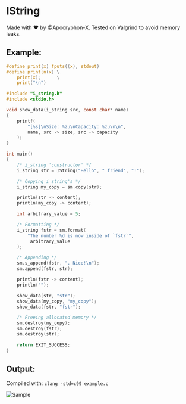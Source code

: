 # IString

Made with ❤️ by @Apocryphon-X. Tested on Valgrind to avoid memory leaks.

## Example:

```c
#define print(x) fputs((x), stdout)
#define println(x) \
    print(x);      \
    print("\n")

#include "i_string.h"
#include <stdio.h>

void show_data(i_string src, const char* name)
{
    printf(
        "[%s]\nSize: %zu\nCapacity: %zu\n\n",
        name, src -> size, src -> capacity
    );
}

int main()
{
    /* i_string 'constructor' */
    i_string str = IString("Hello", " friend", "!");

    /* Copying i_string's */
    i_string my_copy = sm.copy(str);

    println(str -> content);
    println(my_copy -> content);

    int arbitrary_value = 5;

    /* Formatting */
    i_string fstr = sm.format(
        "The number %d is now inside of `fstr`",
         arbitrary_value
    );

    /* Appending */
    sm.s_append(fstr, ". Nice!\n");
    sm.append(fstr, str);

    println(fstr -> content);
    println("");

    show_data(str, "str");
    show_data(my_copy, "my_copy");
    show_data(fstr, "fstr");

    /* Freeing allocated memory */
    sm.destroy(my_copy);
    sm.destroy(fstr);
    sm.destroy(str);

    return EXIT_SUCCESS;
}
```
## Output:
Compiled with: `clang -std=c99 example.c`

![Sample](https://github.com/Apocryphon-X/IString/assets/40130428/f12893ab-491b-4ff9-bb97-f278a7ab5c0c)
